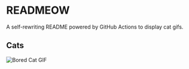# READMEOW

A self-rewriting README powered by GitHub Actions to display cat gifs.

## Cats

![Bored Cat GIF](https://media4.giphy.com/media/v1.Y2lkPTlhY2QwMmRhaXkwaWo0ZjV1dzNjdWhpb3k1YjhyN25jdmw5b3R3NzY4OTV1OGYyOSZlcD12MV9naWZzX3NlYXJjaCZjdD1n/mlvseq9yvZhba/200.gif)
